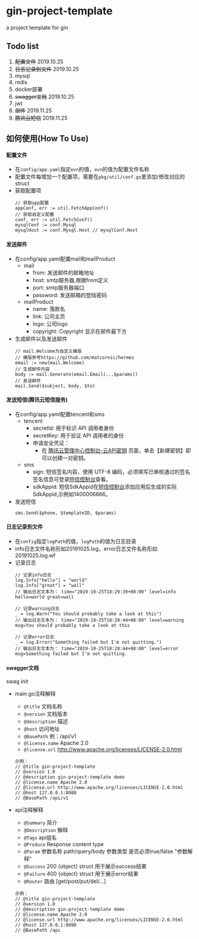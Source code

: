 # gin-project-template
a project template for gin

## Todo list
1. ~~配置文件~~ 2019.10.25
2. ~~日志记录到文件~~ 2019.10.25
3. mysql
4. redis
5. docker部署
6. ~~swagger文档~~ 2019.10.25
7. jwt
8. ~~邮件~~ 2019.11.25
9. ~~腾讯云短信~~ 2019.11.25


## 如何使用(How To Use)

#### 配置文件
- 在`config/app.yaml`指定`evn`的值，`evn`的值为配置文件名称
- 配置文件每增加一个配置项，需要在`pkg/util/conf.go`里添加/修改对应的struct
- 获取配置项
    ```$golang
    // 获取app配置
    appConf, err := util.FetchAppConf()
    // 获取自定义配置
    conf, err := util.FetchConf()
    mysqlConf := conf.Mysql
    mysqlHost := conf.Mysql.Host // mysqlConf.Host
    ```

#### 发送邮件
- 在config/app.yaml配置mail和mailProduct
    - mail
        - from: 发送邮件的邮箱地址
        - host: smtp服务器,根据from定义
        - port: smtp服务器端口
        - password: 发送邮箱的登陆密码
    - mailProduct
        - name: 落款名
        - link: 公司主页
        - logo: 公司logo
        - copyright: Copyright 显示在邮件最下方
- 生成邮件以及发送邮件
    ```$golang
    // mail.Welcome为自定义模版
    // 模版参考https://github.com/matcornic/hermes
    email := new(mail.Welcome)
    // 生成邮件内容
    body := mail.Generate(email.Email(...$params))
    // 发送邮件
    mail.Send($subject, body, $to)
    ```

#### 发送短信(腾讯云短信服务)
- 在config/app.yaml配置tencent和sms
    - tencent
        - secretId: 用于标识 API 调用者身份
        - secretKey: 用于验证 API 调用者的身份
        - 申请安全凭证：
            - 在 [ 腾讯云管理中心控制台-云API密钥](https://console.cloud.tencent.com/capi) 页面，单击【新建密钥】即可以创建一对密钥。
    - sms
        - sign: 短信签名内容，使用 UTF-8 编码，必须填写已审核通过的签名
                签名信息可登录[短信控制台](https://console.cloud.tencent.com/sms/smslist)查看。
        - sdkAppid: 短信SdkAppid在[短信控制台](https://console.cloud.tencent.com/sms/smslist)添加应用后生成的实际SdkAppid,示例如1400006666。
- 发送短信
    ```$golang
    sms.Send($phone, $templateID, $params)
    ```
    
#### 日志记录到文件
- 在`config`指定`logPath`的值，`logPath`的值为日志目录
- info日志文件名称形如20191025.log，error日志文件名称形如20191025.log.wf
- 记录日志
    ```$golang
    // 记录info日志
    log.Info["hello"] = "world"
    log.Info["great"] = "wall"
    // 输出日志文本为： time="2019-10-25T18:29:39+08:00" level=info hello=world great=wall
    
    // 记录warning日志
    _ = log.Warn("You should probably take a look at this")
    // 输出日志文本为： time="2019-10-25T18:28:44+08:00" level=warning msg=You should probably take a look at this
    
    // 记录error日志
    _ = log.Error("Something failed but I'm not quitting.")
    // 输出日志文本为： time="2019-10-25T18:28:44+08:00" level=error msg=Something failed but I'm not quitting.
    ```
#### swagger文档
swag init
- main.go注释解释
    - `@title` 文档名称
    - `@version` 文档版本
    - `@description` 描述
    - `@host` 访问地址
    - `@BasePath` 例：/api/v1
    - `@license.name` Apache 2.0
    - `@license.url` http://www.apache.org/licenses/LICENSE-2.0.html
    ```$xslt
    示例：
    // @title gin-project-template
    // @version 1.0
    // @description gin-project-template demo
    // @license.name Apache 2.0
    // @license.url http://www.apache.org/licenses/LICENSE-2.0.html
    // @host 127.0.0.1:8080
    // @BasePath /api/v1
    ```

- api注释解释
    - `@Summary` 简介
    - `@Description` 解释
    - `@Tags` api组名
    - `@Produce`  Response content type
    - `@Param` 参数名称 path/query/body 参数类型 是否必须true/false "参数解释"
    - `@Success` 200 {object} struct 用于展示success结果
    - `@Failure` 400 {object} struct 用于展示error结果
    - `@Router` 路由 [get/post/put/del/...]
    ```$xslt
    示例：
    // @title gin-project-template
    // @version 1.0
    // @description gin-project-template demo
    // @license.name Apache 2.0
    // @license.url http://www.apache.org/licenses/LICENSE-2.0.html
    // @host 127.0.0.1:8080
    // @BasePath /api
    ```